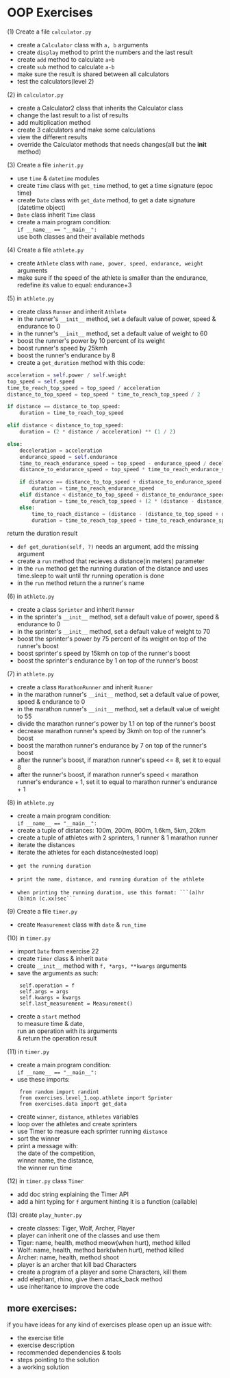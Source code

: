 # OOP Exercises  
  
      
(1)  Create a file ```calculator.py```  
* create a ```Calculator```  class  with ```a, b``` arguments  
* create ```display``` method to print the numbers and the last result  
* create ```add``` method to calculate ```a+b```  
* create ```sub``` method to calculate ```a-b```  
* make sure the result is shared between all calculators  
* test the calculators(level 2)  
  
(2)  in ```calculator.py```  
* create a Calculator2 class that inherits the Calculator class  
* change the last result to a list of results  
* add multiplication method  
* create 3 calculators and make some calculations  
* view the different results  
* override the Calculator methods that needs changes(all but the __init__ method)  
  
(3)  Create a file ```inherit.py```  
* use ```time``` & ```datetime``` modules  
* create ```Time``` class with ```get_time``` method, to get a time signature (epoc time)  
* create ```Date``` class with ```get_date``` method, to get a date signature (datetime object)  
* ```Date``` class inherit ```Time``` class  
* create a main program condition:  
  ```if __name__ == "__main__":```  
  use both classes and their available methods  
  
(4)  Create a file ```athlete.py```  
* create ```Athlete``` class with ```name, power, speed, endurance, weight``` arguments  
* make sure if the speed of the athlete is smaller than the endurance, redefine its value to equal: endurance+3  
  
(5)  in ```athlete.py```  
* create class ```Runner``` and inherit ```Athlete```  
* in the runner's ```__init__``` method, set a default value of power, speed & endurance to 0  
* in the runner's ```__init__``` method, set a default value of weight to 60  
* boost the runner's power by 10 percent of its weight  
* boost runner's speed by 25kmh  
* boost the runner's endurance by 8  
* create a ```get_duration``` method with this code:  
```python
acceleration = self.power / self.weight
top_speed = self.speed
time_to_reach_top_speed = top_speed / acceleration
distance_to_top_speed = top_speed * time_to_reach_top_speed / 2

if distance == distance_to_top_speed:
    duration = time_to_reach_top_speed

elif distance < distance_to_top_speed:
    duration = (2 * distance / acceleration) ** (1 / 2)

else:
    deceleration = acceleration
    endurance_speed = self.endurance
    time_to_reach_endurance_speed = top_speed - endurance_speed / deceleration
    distance_to_endurance_speed = top_speed * time_to_reach_endurance_speed / 2

    if distance == distance_to_top_speed + distance_to_endurance_speed:
        duration = time_to_reach_endurance_speed
    elif distance < distance_to_top_speed + distance_to_endurance_speed:
        duration = time_to_reach_top_speed + (2 * (distance - distance_to_top_speed) / deceleration) ** (1 / 2)
    else:
        time_to_reach_distance = (distance - (distance_to_top_speed + distance_to_endurance_speed)) / endurance_speed
        duration = time_to_reach_top_speed + time_to_reach_endurance_speed + time_to_reach_distance
```  
return the duration result  
* ```def get_duration(self, ?)``` needs an argument, add the missing argument  
* create a ```run``` method that recieves a distance(in meters) parameter  
* in the ```run``` method get the running duration of the distance and uses time.sleep to wait until thr running operation is done  
* in the ```run``` method return the a runner's name  
  
(6)  in ```athlete.py```  
* create a class ```Sprinter``` and inherit ```Runner```  
* in the sprinter's ```__init__``` method, set a default value of power, speed & endurance to 0  
* in the sprinter's ```__init__``` method, set a default value of weight to 70  
* boost the sprinter's power by 75 percent of its weight on top of the runner's boost  
* boost sprinter's speed by 15kmh on top of the runner's boost  
* boost the sprinter's endurance by 1 on top of the runner's boost  
  
(7)  in ```athlete.py```  
* create a class ```MarathonRunner``` and inherit ```Runner```  
* in the marathon runner's ```__init__``` method, set a default value of power, speed & endurance to 0  
* in the marathon runner's ```__init__``` method, set a default value of weight to 55  
* divide the marathon runner's power by 1.1 on top of the runner's boost  
* decrease marathon runner's speed by 3kmh on top of the runner's boost  
* boost the marathon runner's endurance by 7 on top of the runner's boost  
* after the runner's boost, if marathon runner's speed <= 8, set it to equal 8  
* after the runner's boost, if marathon runner's speed < marathon runner's endurance + 1, set it to equal to marathon runner's endurance + 1  
  
(8)  in ```athlete.py```  
* create a main program condition:  
  ```if __name__ == "__main__":```  
* create a tuple of distances: 100m, 200m, 800m, 1.6km, 5km, 20km  
* create a tuple of athletes with 2 sprinters, 1 runner & 1 marathon runner  
* iterate the distances  
*   iterate the athletes for each distance(nested loop)  
*     get the running duration  
*     print the name, distance, and running duration of the athlete
*     when printing the running duration, use this format: ```(a)hr (b)min (c.xx)sec```
  
(9)  Create a file ```timer.py```  
* create ```Measurement``` class with ```date``` & ```run_time```  
  
(10)  in ```timer.py```  
* import ```Date```  from exercise 22  
* create ```Timer``` class & inherit ```Date```  
* create ```__init__``` method with ```f, *args, **kwargs``` arguments  
* save the arguments as such:
```
    self.operation = f
    self.args = args
    self.kwargs = kwargs
    self.last_measurement = Measurement()
```  
* create a ```start``` method  
  to measure time & date,  
  run an operation with its arguments  
  & return the operation result  
  
(11)  in ```timer.py```  
* create a main program condition:  
  ```if __name__ == "__main__":```  
* use these imports: 
```
    from random import randint
    from exercises.level_1.oop.athlete import Sprinter
    from exercises.data import get_data

```
* create ```winner```, ```distance```, ```athletes``` variables  
* loop over the athletes and create sprinters  
* use Timer to measure each sprinter running ```distance```   
* sort the winner  
* print a message with:  
  the date of the competition,  
  winner name, the distance,  
  the winner run time  
  
(12)  in ```timer.py``` class ```Timer```  
* add doc string explaining the Timer API
* add a hint typing for ```f``` argument hinting it is a function (callable)  
  
  
(13)  create ```play_hunter.py```  
* create classes: Tiger, Wolf, Archer, Player  
* player can inherit one of the classes and use them  
* Tiger: name, health, method meow(when hurt), method killed  
* Wolf: name, health, method bark(when hurt), method killed  
* Archer: name, health, method shoot  
* player is an archer that kill bad Characters  
* create a program of a player and some Characters, kill them  
* add elephant, rhino, give them attack_back method  
* use inheritance to improve the code  
  
  
more exercises:  
---------   
  
if you have ideas for any kind of exercises please open up an issue with:  
* the exercise title  
* exercise description  
* recommended dependencies & tools  
* steps pointing to the solution  
* a working solution  
  